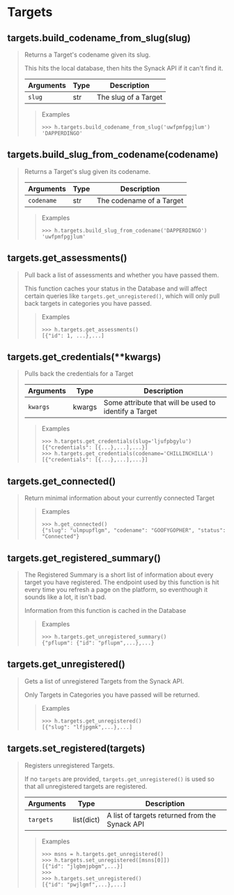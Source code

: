 # Targets

## targets.build_codename_from_slug(slug)

> Returns a Target's codename given its slug.
>
> This hits the local database, then hits the Synack API if it can't find it.
>
> | Arguments | Type | Description
> | --- | --- | ---
> | `slug` | str | The slug of a Target
>
>> Examples
>> ```python3
>> >>> h.targets.build_codename_from_slug('uwfpmfpgjlum')
>> 'DAPPERDINGO'
>> ```

## targets.build_slug_from_codename(codename)

> Returns a Target's slug given its codename.
>
> | Arguments | Type | Description
> | --- | --- | ---
> | `codename` | str | The codename of a Target
>
>> Examples
>> ```python3
>> >>> h.targets.build_slug_from_codename('DAPPERDINGO')
>> 'uwfpmfpgjlum'
>> ```

## targets.get_assessments()

> Pull back a list of assessments and whether you have passed them.
>
> This function caches your status in the Database and will affect certain queries like `targets.get_unregistered()`, which will only pull back targets in categories you have passed.
>
>> Examples
>> ```python3
>> >>> h.targets.get_assessments()
>> [{"id": 1, ...},...]
>> ```

## targets.get_credentials(**kwargs)

> Pulls back the credentials for a Target
>
> | Arguments | Type | Description
> | --- | --- | ---
> | `kwargs` | kwargs | Some attribute that will be used to identify a Target
>
>> Examples
>> ```python3
>> >>> h.targets.get_credentials(slug='ljufpbgylu')
>> [{"credentials": [{...},...],...}]
>> >>> h.targets.get_credentials(codename='CHILLINCHILLA')
>> [{"credentials": [{...},...],...}]
>> ```

## targets.get_connected()

> Return minimal information about your currently connected Target
>
>> Examples
>> ```python3
>> >>> h.get_connected()
>> {"slug": "ulmpupflgm", "codename": "GOOFYGOPHER", "status": "Connected"}
>> ```

## targets.get_registered_summary()

> The Registered Summary is a short list of information about every target you have registered.
> The endpoint used by this function is hit every time you refresh a page on the platform, so
> eventhough it sounds like a lot, it isn't bad.
>
> Information from this function is cached in the Database
>
>> Examples
>> ```python3
>> >>> h.targets.get_unregistered_summary()
>> {"pflupm": {"id": "pflupm",...},...}
>> ```

## targets.get_unregistered()

> Gets a list of unregistered Targets from the Synack API.
>
> Only Targets in Categories you have passed will be returned.
>
>> Examples
>> ```python3
>> >>> h.targets.get_unregistered()
>> [{"slug": "lfjpgmk",...},...]
>> ```

## targets.set_registered(targets)

> Registers unregistered Targets.
>
> If no `targets` are provided, `targets.get_unregistered()` is used so that all unregistered targets are registered.
>
> | Arguments | Type | Description
> | --- | --- | ---
> | `targets` | list(dict) | A list of targets returned from the Synack API
>
>> Examples
>> ```python3
>> >>> msns = h.targets.get_unregistered()
>> >>> h.targets.set_unregistered([msns[0]])
>> [{"id": "jlgbmjpbgm",...}]
>> >>>
>> >>> h.targets.set_unregistered()
>> [{"id": "pwjlgmf",...},...]
>> ```
